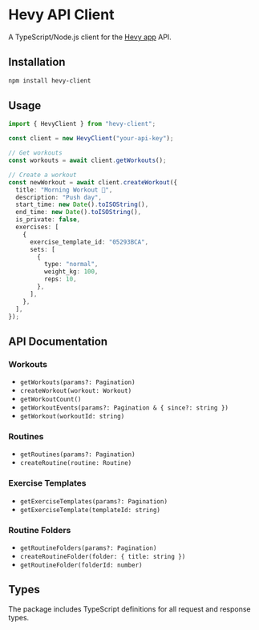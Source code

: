 # Hevy API Client

A TypeScript/Node.js client for the [Hevy app](https://www.hevyapp.com/) API.

## Installation

```bash
npm install hevy-client
```

## Usage

```typescript
import { HevyClient } from "hevy-client";

const client = new HevyClient("your-api-key");

// Get workouts
const workouts = await client.getWorkouts();

// Create a workout
const newWorkout = await client.createWorkout({
  title: "Morning Workout 💪",
  description: "Push day",
  start_time: new Date().toISOString(),
  end_time: new Date().toISOString(),
  is_private: false,
  exercises: [
    {
      exercise_template_id: "05293BCA",
      sets: [
        {
          type: "normal",
          weight_kg: 100,
          reps: 10,
        },
      ],
    },
  ],
});
```

## API Documentation

### Workouts

- `getWorkouts(params?: Pagination)`
- `createWorkout(workout: Workout)`
- `getWorkoutCount()`
- `getWorkoutEvents(params?: Pagination & { since?: string })`
- `getWorkout(workoutId: string)`

### Routines

- `getRoutines(params?: Pagination)`
- `createRoutine(routine: Routine)`

### Exercise Templates

- `getExerciseTemplates(params?: Pagination)`
- `getExerciseTemplate(templateId: string)`

### Routine Folders

- `getRoutineFolders(params?: Pagination)`
- `createRoutineFolder(folder: { title: string })`
- `getRoutineFolder(folderId: number)`

## Types

The package includes TypeScript definitions for all request and response types.
